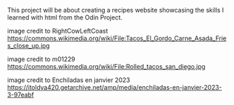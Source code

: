 This project will be about creating a recipes website showcasing the skills I learned with html from the Odin Project.

image credit to RightCowLeftCoast https://commons.wikimedia.org/wiki/File:Tacos_El_Gordo_Carne_Asada_Fries_close_up.jpg

image credit to m01229 https://commons.wikimedia.org/wiki/File:Rolled_tacos_san_diego.jpg

image credit to Enchiladas en janvier 2023 https://itoldya420.getarchive.net/amp/media/enchiladas-en-janvier-2023-3-97eabf